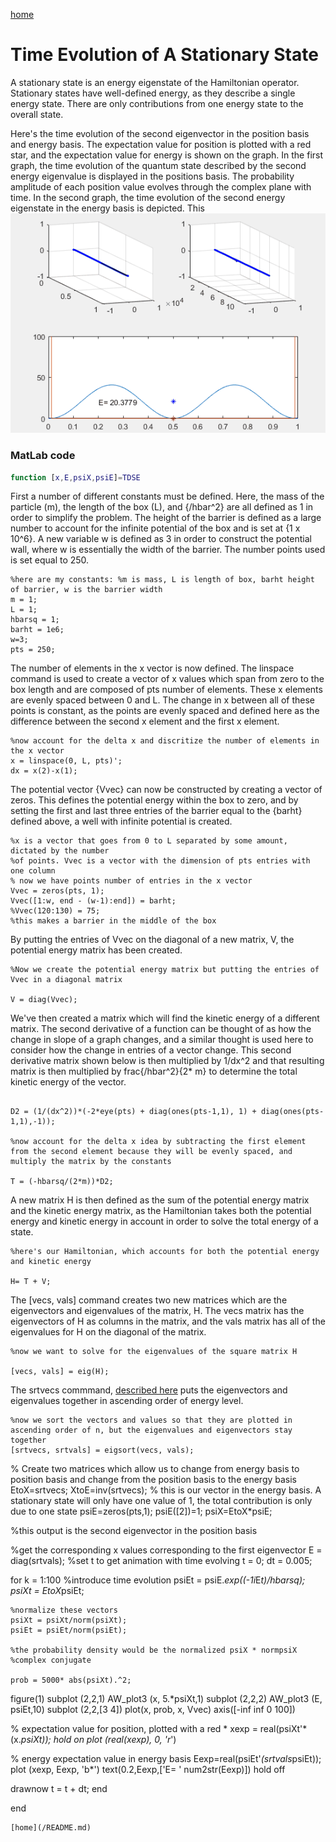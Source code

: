 [home](/README.md)
 
# Time Evolution of A Stationary State

A stationary state is an energy eigenstate of the Hamiltonian operator. Stationary states have well-defined energy, as they describe a single energy state. There are only contributions from one energy state to the overall state. 

Here's the time evolution of the second eigenvector in the position basis and energy basis. The expectation value for position is plotted with a red star, and the expectation value for energy is shown on the graph. In the first graph, the time evolution of the quantum state described by the second energy eigenvalue is displayed in the positions basis. The probability amplitude of each position value evolves through the complex plane with time. In the second graph, the time evolution of the second energy eigenstate in the energy basis is depicted. This 
![Second State](/tdse2.gif)

### MatLab code

```Matlab
function [x,E,psiX,psiE]=TDSE
```

First a number of different constants must be defined. Here, the mass of the particle (m), the length of the box (L), and {/hbar^2} are all defined as 1 in order to simplify the problem. The height of the barrier is defined as a large number to account for the infinite potential of the box and is set at {1 x 10^6}. A new variable w is defined as 3 in order to construct the potential wall, where w is essentially the width of the barrier. The number points used is set equal to 250.
```
%here are my constants: %m is mass, L is length of box, barht height of barrier, w is the barrier width
m = 1;
L = 1;
hbarsq = 1;
barht = 1e6;
w=3;
pts = 250;
```

The number of elements in the x vector is now defined. The linspace command is used to create a vector of x values which span from zero to the box length and are composed of pts number of elements. These x elements are evenly spaced between 0 and L. The change in x between all of these points is constant, as the points are evenly spaced and defined here as the difference between the second x element and the first x element. 
```
%now account for the delta x and discritize the number of elements in the x vector
x = linspace(0, L, pts)';
dx = x(2)-x(1);
```
The potential vector {Vvec} can now be constructed by creating a vector of zeros. This defines the potential energy within the box to zero, and by setting the first and last three entries of the barrier equal to the {barht} defined above, a well with infinite potential is created. 
```
%x is a vector that goes from 0 to L separated by some amount, dictated by the number
%of points. Vvec is a vector with the dimension of pts entries with one column
% now we have points number of entries in the x vector
Vvec = zeros(pts, 1);
Vvec([1:w, end - (w-1):end]) = barht;
%Vvec(120:130) = 75;
%this makes a barrier in the middle of the box
```
By putting the entries of Vvec on the diagonal of a new matrix, V, the potential energy matrix has been created.

```
%Now we create the potential energy matrix but putting the entries of Vvec in a diagonal matrix

V = diag(Vvec);
```

We've then created a matrix which will find the kinetic energy of a different matrix. The second derivative of a function can be thought of as how the change in slope of a graph changes, and a similar thought is used here to consider how the change in entries of a vector change. This second derivative matrix shown below is then multiplied by 1/dx^2 and that resulting matrix is then multiplied by frac{/hbar^2}{2* m} to determine the total kinetic energy of the vector.

```%making the second derivative matrix

D2 = (1/(dx^2))*(-2*eye(pts) + diag(ones(pts-1,1), 1) + diag(ones(pts-1,1),-1));

%now account for the delta x idea by subtracting the first element from the second element because they will be evenly spaced, and multiply the matrix by the constants 

T = (-hbarsq/(2*m))*D2;
```
A new matrix H is then defined as the sum of the potential energy matrix and the kinetic energy matrix, as the Hamiltonian takes both the potential energy and kinetic energy in account in order to solve the total energy of a state.
```
%here's our Hamiltonian, which accounts for both the potential energy and kinetic energy

H= T + V;
```

The [vecs, vals] command creates two new matrices which are the eigenvectors and eigenvalues of the matrix, H. The vecs matrix has the eigenvectors of H as columns in the matrix, and the vals matrix has all of the eigenvalues for H on the diagonal of the matrix. 

```
%now we want to solve for the eigenvalues of the square matrix H

[vecs, vals] = eig(H);
```

The srtvecs commmand, [described here](/Eigsort.md) puts the eigenvectors and eigenvalues together in ascending order of energy level. 
```
%now we sort the vectors and values so that they are plotted in ascending order of n, but the eigenvalues and eigenvectors stay together
[srtvecs, srtvals] = eigsort(vecs, vals);
```
% Create two matrices which allow us to change from energy basis to position basis and change from the position basis to the energy basis
EtoX=srtvecs; 
XtoE=inv(srtvecs); 
% this is our vector in the energy basis. A stationary state will only have one value of 1, the total contribution is only due to one state
psiE=zeros(pts,1); 
psiE([2])=1; 
psiX=EtoX*psiE;

%this output is the second eigenvector in the position basis 

%get the corresponding x values corresponding to the first eigenvector
E = diag(srtvals);
%set t to get animation with time evolving
t = 0;
dt = 0.005;


for k = 1:100
%introduce time evolution
    psiEt = psiE.*exp((-1i*E*t)/hbarsq);
    psiXt = EtoX*psiEt;
    
    %normalize these vectors
    psiXt = psiXt/norm(psiXt);
    psiEt = psiEt/norm(psiEt);
    
    %the probability density would be the normalized psiX * normpsiX
    %complex conjugate
    
    prob = 5000* abs(psiXt).^2;
    
 figure(1)
 subplot (2,2,1)
    AW_plot3 (x, 5.*psiXt,1)
 subplot (2,2,2)
    AW_plot3 (E, psiEt,10)
 subplot (2,2,[3 4])
    plot(x, prob, x, Vvec)
    axis([-inf inf 0 100])
    

% expectation value for position, plotted with a red *
   xexp = real(psiXt'*(x.*psiXt));
   hold on 
   plot (real(xexp), 0, 'r*')
   
% energy expectation value in energy basis
   Eexp=real(psiEt'*(srtvals*psiEt));
   plot (xexp, Eexp, 'b*')
   text(0.2,Eexp,['E= ' num2str(Eexp)])
 hold off

    
 drawnow
t = t + dt;
end

end


``` 
[home](/README.md)
